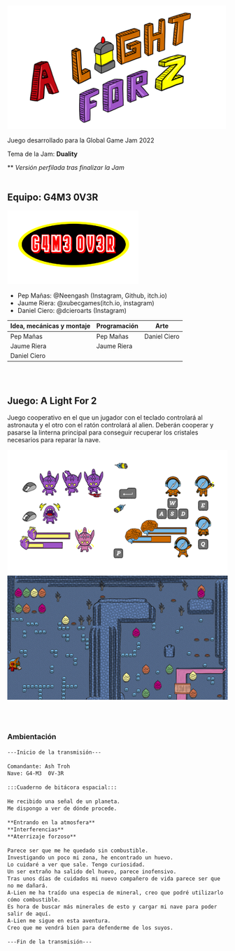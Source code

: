 <img src="Assets/Sprites/Title.png" alt="G4M3 0V3R" width="500"/>

Juego desarrollado para la Global Game Jam 2022

Tema de la Jam: **Duality**

\*\* *Versión perfilada tras finalizar la Jam*
<br></br>

## Equipo: G4M3 0V3R

<img src="Assets/Sprites/gameOverLogo.png" alt="G4M3 0V3R" width="300"/>

- Pep Mañas: @Neengash (Instagram, Github, itch.io)
- Jaume Riera: @xubecgames(itch.io, instagram)
- Daniel Ciero: @dcieroarts (Instagram)

|**Idea, mecánicas y montaje** | **Programación** | **Arte** |
| --- | --- | --- |
| Pep Mañas | Pep Mañas | Daniel Ciero |
| Jaume Riera | Jaume Riera | |
| Daniel Ciero | | |

<br></br>

## Juego: A Light For 2 

Juego cooperativo en el que un jugador con el teclado controlará al astronauta y el otro con el ratón controlará al alien. Deberán cooperar y pasarse la linterna principal para conseguir recuperar los cristales necesarios para reparar la nave.

<img src="Assets/Sprites/TutorialClean.png" alt="Characters" width="600"/>

<img src="Assets/Sprites/Mapa.png" alt="Map" width="600"/>

<br></br>

### Ambientación

    ---Inicio de la transmisión---

    Comandante: Ash Troh
    Nave: G4-M3  0V-3R

    :::Cuaderno de bitácora espacial:::

    He recibido una señal de un planeta.
    Me dispongo a ver de dónde procede.

    **Entrando en la atmosfera**
    **Interferencias**
    **Aterrizaje forzoso**

    Parece ser que me he quedado sin combustible.
    Investigando un poco mi zona, he encontrado un huevo.
    Lo cuidaré a ver que sale. Tengo curiosidad.
    Un ser extraño ha salido del huevo, parece inofensivo.
    Tras unos días de cuidados mi nuevo compañero de vida parece ser que no me dañará.
    A-Lien me ha traído una especia de mineral, creo que podré utilizarlo cómo combustible.
    Es hora de buscar más minerales de esto y cargar mi nave para poder salir de aquí.
    A-Lien me sigue en esta aventura.
    Creo que me vendrá bien para defenderme de los suyos.

    ---Fin de la transmisión---